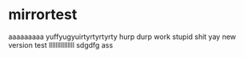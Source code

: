 # mirrortest
aaaaaaaaa
yuffyugyuirtyrtyrtyrty
hurp durp
work stupid shit
yay
new version test
lllllllllllllll
sdgdfg
ass
